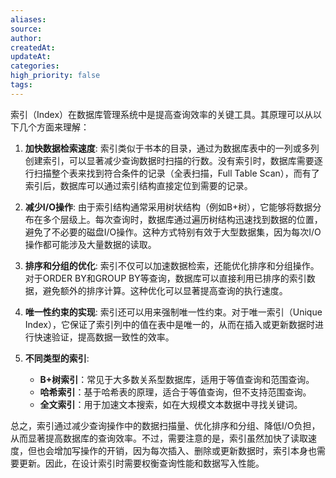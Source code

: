 ```yaml
---
aliases: 
source: 
author: 
createdAt: 
updateAt: 
categories: 
high_priority: false
tags:
---
```

索引（Index）在数据库管理系统中是提高查询效率的关键工具。其原理可以从以下几个方面来理解：

1. **加快数据检索速度**:
   索引类似于书本的目录，通过为数据库表中的一列或多列创建索引，可以显著减少查询数据时扫描的行数。没有索引时，数据库需要逐行扫描整个表来找到符合条件的记录（全表扫描，Full Table Scan），而有了索引后，数据库可以通过索引结构直接定位到需要的记录。

2. **减少I/O操作**:
   由于索引结构通常采用树状结构（例如B+树），它能够将数据分布在多个层级上。每次查询时，数据库通过遍历树结构迅速找到数据的位置，避免了不必要的磁盘I/O操作。这种方式特别有效于大型数据集，因为每次I/O操作都可能涉及大量数据的读取。

3. **排序和分组的优化**:
   索引不仅可以加速数据检索，还能优化排序和分组操作。对于ORDER BY和GROUP BY等查询，数据库可以直接利用已排序的索引数据，避免额外的排序计算。这种优化可以显著提高查询的执行速度。

4. **唯一性约束的实现**:
   索引还可以用来强制唯一性约束。对于唯一索引（Unique Index），它保证了索引列中的值在表中是唯一的，从而在插入或更新数据时进行快速验证，提高数据一致性的效率。

5. **不同类型的索引**:
   - **B+树索引**：常见于大多数关系型数据库，适用于等值查询和范围查询。
   - **哈希索引**：基于哈希表的原理，适合于等值查询，但不支持范围查询。
   - **全文索引**：用于加速文本搜索，如在大规模文本数据中寻找关键词。

总之，索引通过减少查询操作中的数据扫描量、优化排序和分组、降低I/O负担，从而显著提高数据库的查询效率。不过，需要注意的是，索引虽然加快了读取速度，但也会增加写操作的开销，因为每次插入、删除或更新数据时，索引本身也需要更新。因此，在设计索引时需要权衡查询性能和数据写入性能。